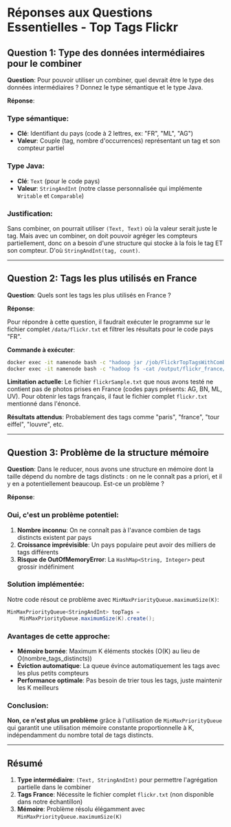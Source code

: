 # Réponses aux Questions Essentielles - Top Tags Flickr

## Question 1: Type des données intermédiaires pour le combiner

**Question**: Pour pouvoir utiliser un combiner, quel devrait être le type des données intermédiaires ? Donnez le type sémantique et le type Java.

**Réponse**:

### Type sémantique:
- **Clé**: Identifiant du pays (code à 2 lettres, ex: "FR", "ML", "AG")
- **Valeur**: Couple (tag, nombre d'occurrences) représentant un tag et son compteur partiel

### Type Java:
- **Clé**: `Text` (pour le code pays)
- **Valeur**: `StringAndInt` (notre classe personnalisée qui implémente `Writable` et `Comparable`)

### Justification:
Sans combiner, on pourrait utiliser `(Text, Text)` où la valeur serait juste le tag. Mais avec un combiner, on doit pouvoir agréger les compteurs partiellement, donc on a besoin d'une structure qui stocke à la fois le tag ET son compteur. D'où `StringAndInt(tag, count)`.

---

## Question 2: Tags les plus utilisés en France

**Question**: Quels sont les tags les plus utilisés en France ?

**Réponse**:

Pour répondre à cette question, il faudrait exécuter le programme sur le fichier complet `/data/flickr.txt` et filtrer les résultats pour le code pays "FR".

**Commande à exécuter**:
```bash
docker exec -it namenode bash -c "hadoop jar /job/FlickrTopTagsWithCombiner.jar FlickrTopTagsWithCombiner /data/flickr.txt /output/flickr_france 5"
docker exec -it namenode bash -c "hadoop fs -cat /output/flickr_france/part-r-00000 | grep '^FR'"
```

**Limitation actuelle**: 
Le fichier `flickrSample.txt` que nous avons testé ne contient pas de photos prises en France (codes pays présents: AG, BN, ML, UV). Pour obtenir les tags français, il faut le fichier complet `flickr.txt` mentionné dans l'énoncé.

**Résultats attendus**: Probablement des tags comme "paris", "france", "tour eiffel", "louvre", etc.

---

## Question 3: Problème de la structure mémoire

**Question**: Dans le reducer, nous avons une structure en mémoire dont la taille dépend du nombre de tags distincts : on ne le connaît pas a priori, et il y en a potentiellement beaucoup. Est-ce un problème ?

**Réponse**:

### Oui, c'est un problème potentiel:

1. **Nombre inconnu**: On ne connaît pas à l'avance combien de tags distincts existent par pays
2. **Croissance imprévisible**: Un pays populaire peut avoir des milliers de tags différents
3. **Risque de OutOfMemoryError**: La `HashMap<String, Integer>` peut grossir indéfiniment

### Solution implémentée:

Notre code résout ce problème avec `MinMaxPriorityQueue.maximumSize(K)`:

```java
MinMaxPriorityQueue<StringAndInt> topTags = 
    MinMaxPriorityQueue.maximumSize(K).create();
```

### Avantages de cette approche:
- **Mémoire bornée**: Maximum K éléments stockés (O(K) au lieu de O(nombre_tags_distincts))
- **Éviction automatique**: La queue évince automatiquement les tags avec les plus petits compteurs
- **Performance optimale**: Pas besoin de trier tous les tags, juste maintenir les K meilleurs

### Conclusion:
**Non, ce n'est plus un problème** grâce à l'utilisation de `MinMaxPriorityQueue` qui garantit une utilisation mémoire constante proportionnelle à K, indépendamment du nombre total de tags distincts.

---

## Résumé

1. **Type intermédiaire**: `(Text, StringAndInt)` pour permettre l'agrégation partielle dans le combiner
2. **Tags France**: Nécessite le fichier complet `flickr.txt` (non disponible dans notre échantillon)
3. **Mémoire**: Problème résolu élégamment avec `MinMaxPriorityQueue.maximumSize(K)`
